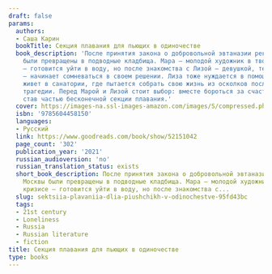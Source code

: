 ```yaml
---
draft: false
params:
  authors:
  - Саша Карин
  bookTitle: Секция плавания для пьющих в одиночестве
  book_description: 'После принятия закона о добровольной эвтаназии реки и озера Москвы
    были превращены в подводные кладбища. Мара — молодой художник в творческом кризисе
    — готовится уйти в воду, но после знакомства с Лизой — девушкой, теряющей зрение,
    — начинает сомневаться в своем решении. Лиза тоже нуждается в помощи Мары: она
    живет в санатории, где пытается собрать свою жизнь из осколков после семейной
    трагедии. Перед Марой и Лизой стоит выбор: вместе бороться за счастье или сдаться,
    став частью бесконечной секции плавания.'
  cover: https://images-na.ssl-images-amazon.com/images/S/compressed.photo.goodreads.com/books/1599046663i/52151042.jpg
  isbn: '9785604458150'
  languages:
  - Русский
  link: https://www.goodreads.com/book/show/52151042
  page_count: '302'
  publication_year: '2021'
  russian_audioversion: 'no'
  russian_translation_status: exists
  short_book_description: После принятия закона о добровольной эвтаназии реки и озера
    Москвы были превращены в подводные кладбища. Мара — молодой художник в творческом
    кризисе — готовится уйти в воду, но после знакомства с...
  slug: sektsiia-plavaniia-dlia-piushchikh-v-odinochestve-95fd43bc
  tags:
  - 21st century
  - Loneliness
  - Russia
  - Russian literature
  - fiction
title: Секция плавания для пьющих в одиночестве
type: books
---
```

